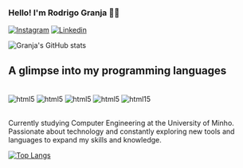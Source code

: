 

### Hello! I'm Rodrigo Granja 👋🏼


[![Instagram](https://img.shields.io/badge/Instagram-E4405F?style=for-the-badge&logo=instagram&logoColor=white)](https://www.instagram.com/granjavz/)
[![Linkedin](https://img.shields.io/badge/LinkedIn-0077B5?style=for-the-badge&logo=linkedin&logoColor=white)](https://www.linkedin.com/in/rodrigo-granja-b01981307/)

![Granja's GitHub stats](https://github-readme-stats.vercel.app/api?username=rgranja17&show_icons=true&theme=dracula)

## A glimpse into my programming languages

<div style = "display: inline_block"><br/>
   <img align = "center" alt= "html5" src= "https://img.shields.io/badge/C-00599C?style=for-the-badge&logo=c&logoColor=white" />
   <img align = "center" alt= "html5" src= "https://img.shields.io/badge/Java-ED8B00?style=for-the-badge&logo=openjdk&logoColor=white" />
   <img align = "center" alt= "html5" src= "https://img.shields.io/badge/MySQL-00000F?style=for-the-badge&logo=mysql&logoColor=white" />
   <img align = "center" alt= "html5" src= "https://img.shields.io/badge/Shell_Script-121011?style=for-the-badge&logo=gnu-bash&logoColor=white" />
   <img align = "center" alt= "html15" src= "https://img.shields.io/badge/Haskell-purple?style=for-the-badge&logo=haskell&logoColor=white" />
</div><br/>

Currently studying Computer Engineering at the University of Minho. Passionate about technology and constantly exploring new tools and languages to expand my skills and knowledge.

[![Top Langs](https://github-readme-stats.vercel.app/api/top-langs/?username=rgranja17&hide_progress=true)](https://github.com/anuraghazra/github-readme-stats)
